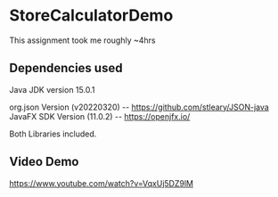 # StoreCalculatorDemo

This assignment took me roughly ~4hrs

## Dependencies used
Java JDK version 15.0.1


org.json Version (v20220320) -- https://github.com/stleary/JSON-java  
JavaFX SDK Version (11.0.2) -- https://openjfx.io/  

Both Libraries included.

## Video Demo
https://www.youtube.com/watch?v=VqxUj5DZ9lM

